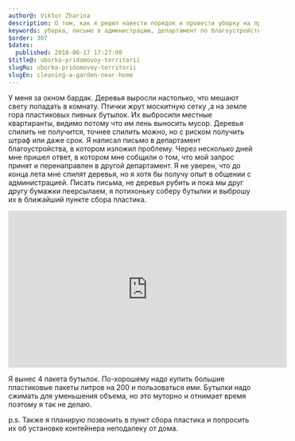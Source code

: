 ```yaml
---
author@: Viktor Zharina
description: О том, как я решил навести порядок и провести уборку на придомовой территории
keywords: уборка, письмо в администрацию, департамент по благоустройству, инициатива, спил деревьев, пластик
$order: 307
$dates:
  published: 2018-06-17 17:27:00
$title@: uborka-pridomovoy-territorii
slugRu: uborka-pridomovoy-territorii
slugEn: cleaning-a-garden-near-home
---
```

У меня за окном бардак. Деревья выросли настолько, что мешают свету попадать в комнату. Птички жрут москитную сетку
,а на земле гора пластиковых пивных бутылок. Их выбросили местные квартиранты, видимо потому что им лень выносить 
мусор. Деревья спилить не получится, точнее спилить можно, но с риском получить штраф или даже срок. 
Я написал письмо в департамент благоустройства, в котором изложил проблему. Через несколько дней мне пришел ответ, 
в котором мне собщили о том, что мой запрос принят и перенаправлен в другой департамент. Я не уверен, 
что до конца лета мне спилят деревья, но я хотя бы получу опыт в общении с администрацией. Писать письма, 
не деревья рубить и пока мы друг другу бумажки пеерсылаем, я потихоньку собeру бутылки и выброшу их в ближайший
пункте сбора пластика.
<p>
  <div class"videoWrapper">
    <iframe width="560" height="315" src="https://www.youtube.com/embed/hoNi8SYkfAM" frameborder="0" allow="autoplay; encrypted-media" allowfullscreen></iframe>
  </div>
</p>

Я вынес 4 пакета бутылок. По-хорошему надо купить большие пластиковые пакеты литров на 200 и пользоваться ими.
Бутылки надо сжимать для уменьшения объема, но это муторно и отнимает время поэтому я так не делаю.

p.s. Также я планирую позвонить в пункт сбора пластика и попросить их об установке контейнера неподалеку от дома.